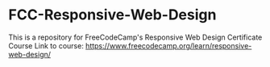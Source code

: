 # FCC-Responsive-Web-Design
This is a repository for FreeCodeCamp's Responsive Web Design Certificate Course
Link to course: https://www.freecodecamp.org/learn/responsive-web-design/
